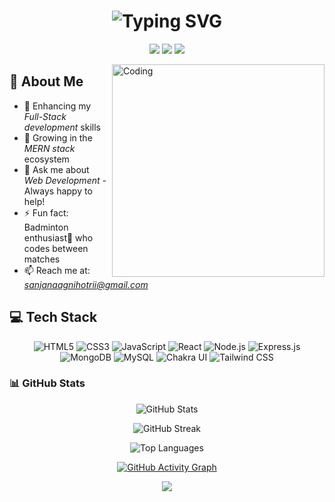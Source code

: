 <div align="center">
  <h1>
    <img src="https://readme-typing-svg.herokuapp.com?font=Fira+Code&size=30&duration=3000&pause=1000&color=2E9FFF&center=true&vCenter=true&width=435&lines=Hi%2C+I'm+Sanjana+Kumari;Full-Stack+Developer;Web+Enthusiast" alt="Typing SVG" />
  </h1>
</div>


<p align="center">
  <a href="https://www.linkedin.com/in/sanjana-kumari-050aa6314/"><img src="https://img.shields.io/badge/-Sanjana Kumari-0077B5?style=for-the-badge&logo=Linkedin&logoColor=white"/></a>
  <a href="mailto:sanjanaagnihotrii@gmail.com"><img src="https://img.shields.io/badge/-sanjanaagnihotrii@gmail.com-D14836?style=for-the-badge&logo=Gmail&logoColor=white"/></a>
  <a href="https://github-io-5i2e.vercel.app/"><img src="https://img.shields.io/badge/-Portfolio-000000?style=for-the-badge&logo=About.me&logoColor=white"/></a>
</p>

<img align="right" alt="Coding" width="340" src="https://github-production-user-asset-6210df.s3.amazonaws.com/74038190/241765453-85cb9521-97c0-4a65-9358-7db8099fac7f.gif?X-Amz-Algorithm=AWS4-HMAC-SHA256&X-Amz-Credential=AKIAVCODYLSA53PQK4ZA%2F20250604%2Fus-east-1%2Fs3%2Faws4_request&X-Amz-Date=20250604T103551Z&X-Amz-Expires=300&X-Amz-Signature=dcee19ff625da03e762c0f505e6bffbfa7f95621c4749b0cfa888f69624c8037&X-Amz-SignedHeaders=host">

## 🚀 About Me

- 🔭 Enhancing my *Full-Stack development* skills
- 🌱 Growing in the *MERN stack* ecosystem
- 💬 Ask me about *Web Development* - Always happy to help!
- ⚡ Fun fact: Badminton enthusiast🏸 who codes between matches
- 📫 Reach me at: *sanjanaagnihotrii@gmail.com*

## 💻 Tech Stack

<p align="center">
  <img src="https://img.shields.io/badge/HTML5-E34F26?style=for-the-badge&logo=html5&logoColor=white" alt="HTML5"/>
  <img src="https://img.shields.io/badge/CSS3-1572B6?style=for-the-badge&logo=css3&logoColor=white" alt="CSS3"/>
  <img src="https://img.shields.io/badge/JavaScript-F7DF1E?style=for-the-badge&logo=javascript&logoColor=black" alt="JavaScript"/>
  <img src="https://img.shields.io/badge/React-20232A?style=for-the-badge&logo=react&logoColor=61DAFB" alt="React"/>
  <img src="https://img.shields.io/badge/Node.js-43853D?style=for-the-badge&logo=node.js&logoColor=white" alt="Node.js"/>
  <img src="https://img.shields.io/badge/Express.js-404D59?style=for-the-badge" alt="Express.js"/>
  <img src="https://img.shields.io/badge/MongoDB-4EA94B?style=for-the-badge&logo=mongodb&logoColor=white" alt="MongoDB"/>
  <img src="https://img.shields.io/badge/MySQL-005C84?style=for-the-badge&logo=mysql&logoColor=white" alt="MySQL"/>
  <img src="https://img.shields.io/badge/Chakra%20UI-319795?style=for-the-badge&logo=chakra-ui&logoColor=white" alt="Chakra UI"/>
  <img src="https://img.shields.io/badge/Tailwind_CSS-38B2AC?style=for-the-badge&logo=tailwind-css&logoColor=white" alt="Tailwind CSS"/>
</p>

### 📊 GitHub Stats

<div align="center">
  
  ![GitHub Stats](https://github-readme-stats.vercel.app/api?username=Sanjanadeveloper&theme=dark&hide_border=false&include_all_commits=false&count_private=false)

  ![GitHub Streak](https://github-readme-streak-stats.herokuapp.com/?user=Sanjanadeveloper&theme=dark&hide_border=false)

  ![Top Languages](https://github-readme-stats.vercel.app/api/top-langs/?username=Sanjanadeveloper&theme=dark&hide_border=false&include_all_commits=false&count_private=false&layout=compact)

  [![GitHub Activity Graph](https://github-readme-activity-graph.vercel.app/graph?username=Sanjanadeveloper&bg_color=241f31&color=deddda&line=53b14f&point=deddda&area=true&hide_border=true)](https://github.com/Sanjanadeveloper/github-readme-activity-graph)

  [![](https://visitcount.itsvg.in/api?id=Sanjanadeveloper&icon=0&color=0)](https://visitcount.itsvg.in)

</div>
